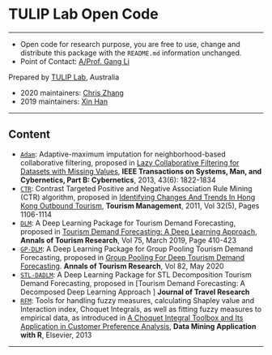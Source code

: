 # TULIP Lab Open Code  

---
- Open code for research purpose, you are free to use, change and distribute this package with the `README.md` information unchanged.
- Point of Contact: [A/Prof. Gang Li](https://github.com/tuliplab) 

Prepared by [TULIP Lab](http://www.tulip.org.au), Australia

- 2020 maintainers: [Chris Zhang](https://github.com/chriszhangpodo) 
- 2019 maintainers: [Xin Han](https://github.com/xhan97)

---

## Content

* [`Adam`](Adam): Adaptive-maximum imputation for neighborhood-based collaborative filtering, proposed in [Lazy Collaborative Filtering for Datasets with Missing Values](http://dx.doi.org/10.1109/TSMCB.2012.2231411), **IEEE Transactions on Systems, Man, and Cybernetics, Part B: Cybernetics**, 2013, 43(6): 1822-1834
* [`CTR`](CTR): Contrast Targeted Positive and Negative Association Rule Mining (CTR) algorithm, proposed in [Identifying Changes And Trends In Hong Kong Outbound Tourism](http://dx.doi.org/10.1016/j.tourman.2010.09.011), **Tourism Management**, 2011, Vol 32(5), Pages 1106-1114
* [`DLM`](DLM): A Deep Learning Package for Tourism Demand Forecasting, proposed in [Tourism Demand Forecasting: A Deep Learning Approach](https://doi.org/10.1016/j.annals.2019.01.014), **Annals of Tourism Research**, Vol 75, March 2019, Page 410-423
* [`GP-DLM`](GP-DLM): A Deep Learning Package for Group Pooling Tourism Demand Forecasting, proposed in [Group Pooling For Deep Tourism Demand Forecasting](https://doi.org/10.1016/j.annals.2020.102899). **Annals of Tourism Research**, Vol 82, May 2020
* [`STL-DADLM`](STL-DADLM): A Deep Learning Package for STL Decomposition Tourism Demand Forecasting, proposed in [Tourism Demand Forecasting: A Decomposed Deep Learning Approach ] **Journal of Travel Research**
* [`RFM`](RFM): Tools for handling fuzzy measures, calculating Shapley value and Interaction index,  Choquet Integrals, as well as fitting fuzzy measures to empirical data, as introduced in [A Choquet Integral Toolbox and Its Application in Customer Preference Analysis](http://books.google.com.au/books?id=nYpqAAAAQBAJ&pg=PA247&lpg=PA247&dq=A+Choquet+Integral+Toolbox+and+Its+Application+in+Customer+Preference+Analysis&source=bl&ots=wK84Bsn2D9&sig=sr_xiaV1bdYkObsKy2EdrK9yH4M&hl=en&sa=X&ei=6obWUumMMsjdkgXN9IDYDA&ved=0CD4Q6AEwAg#v=onepage&q=A%20Choquet%20Integral%20Toolbox%20and%20Its%20Application%20in%20Customer%20Preference%20Analysis&f=false), **Data Mining Application with R**, Elsevier, 2013



---